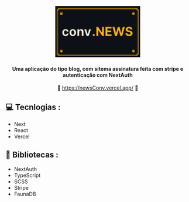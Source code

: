 


<div align='center'>
   <img height='140px' src='./public/readmeLogo.svg' alt='logo para github'/>
      
   #### Uma aplicação do tipo blog, com sitema assinatura feita com stripe e autenticação com NextAuth ####

   :link: <https://newsConv.vercel.app/> :link:
</div>

## :computer: Tecnlogias :

- Next
- React
- Vercel

## :rocket: Bibliotecas :

- NextAuth
- TypeScript
- SCSS
- Stripe
- FaunaDB
